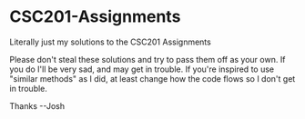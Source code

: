 # CSC201-Assignments
Literally just my solutions to the CSC201 Assignments

Please don't steal these solutions and try to pass them off as your own. If you do I'll be very sad, and may get in trouble. If you're inspired to use "similar methods" as I did, at least change how the code flows so I don't get in trouble.

Thanks
--Josh